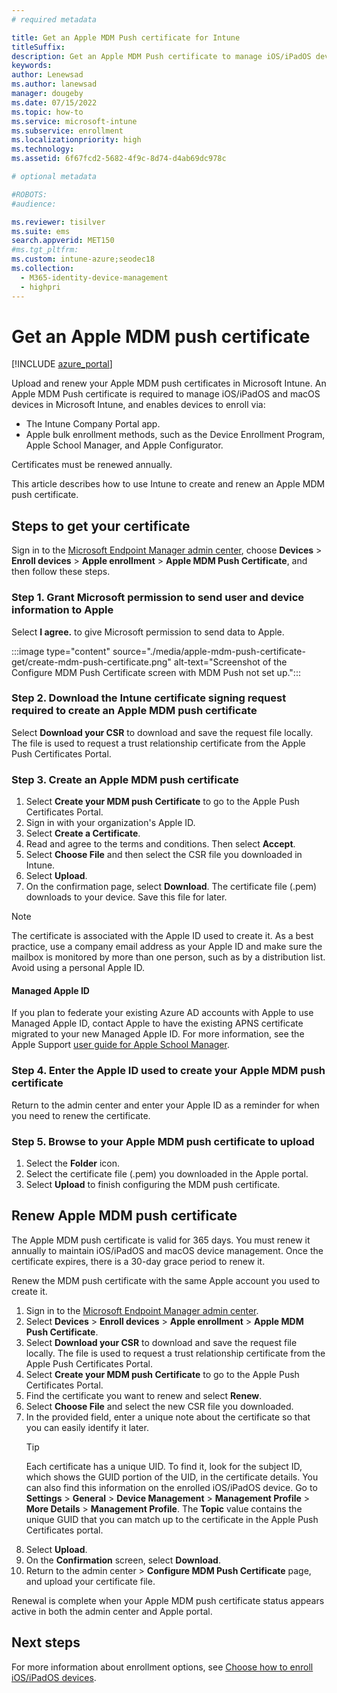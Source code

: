 ```yaml
---
# required metadata

title: Get an Apple MDM Push certificate for Intune
titleSuffix: 
description: Get an Apple MDM Push certificate to manage iOS/iPadOS devices with Intune.
keywords:
author: Lenewsad
ms.author: lanewsad
manager: dougeby
ms.date: 07/15/2022
ms.topic: how-to
ms.service: microsoft-intune
ms.subservice: enrollment
ms.localizationpriority: high
ms.technology:
ms.assetid: 6f67fcd2-5682-4f9c-8d74-d4ab69dc978c

# optional metadata

#ROBOTS:
#audience:

ms.reviewer: tisilver
ms.suite: ems
search.appverid: MET150
#ms.tgt_pltfrm:
ms.custom: intune-azure;seodec18
ms.collection:
  - M365-identity-device-management
  - highpri
---
```


# Get an Apple MDM push certificate

[!INCLUDE [azure_portal](../includes/azure_portal.md)]

Upload and renew your Apple MDM push certificates in Microsoft Intune. An Apple MDM Push certificate is required to manage iOS/iPadOS and macOS devices in Microsoft Intune, and enables devices to enroll via: 

- The Intune Company Portal app.
- Apple bulk enrollment methods, such as the Device Enrollment Program, Apple School Manager, and Apple Configurator.

Certificates must be renewed annually. 

This article describes how to use Intune to create and renew an Apple MDM push certificate.  


## Steps to get your certificate
Sign in to the [Microsoft Endpoint Manager admin center](https://go.microsoft.com/fwlink/?linkid=2109431), choose **Devices** > **Enroll devices** > **Apple enrollment** > **Apple MDM Push Certificate**, and then follow these steps.

### Step 1. Grant Microsoft permission to send user and device information to Apple
Select **I agree.** to give Microsoft permission to send data to Apple.

:::image type="content" source="./media/apple-mdm-push-certificate-get/create-mdm-push-certificate.png" alt-text="Screenshot of the Configure MDM Push Certificate screen with MDM Push not set up.":::

### Step 2. Download the Intune certificate signing request required to create an Apple MDM push certificate
Select **Download your CSR** to download and save the request file locally. The file is used to request a trust relationship certificate from the Apple Push Certificates Portal.

### Step 3. Create an Apple MDM push certificate
1. Select **Create your MDM push Certificate** to go to the Apple Push Certificates Portal. 
2. Sign in with your organization's Apple ID. 
3. Select **Create a Certificate**. 
4. Read and agree to the terms and conditions. Then select **Accept**.  
5. Select **Choose File** and then select the CSR file you downloaded in Intune.  
6. Select **Upload**. 
7. On the confirmation page, select **Download**.  The certificate file (.pem) downloads to your device. Save this file for later.   

> [!NOTE]
> The certificate is associated with the Apple ID used to create it. As a best practice, use a company email address as your Apple ID and make sure the mailbox is monitored by more than one person, such as by a distribution list. Avoid using a personal Apple ID.  

#### Managed Apple ID  
If you plan to federate your existing Azure AD accounts with Apple to use Managed Apple ID, contact Apple to have the existing APNS certificate migrated to your new Managed Apple ID. For more information, see the Apple Support [user guide for Apple School Manager](https://support.apple.com/guide/apple-school-manager/apd6603d9206/web).  

### Step 4. Enter the Apple ID used to create your Apple MDM push certificate
Return to the admin center and enter your Apple ID as a reminder for when you need to renew the certificate.  

### Step 5. Browse to your Apple MDM push certificate to upload
1. Select the **Folder** icon. 
2. Select the certificate file (.pem) you downloaded in the Apple portal. 
3. Select **Upload** to finish configuring the MDM push certificate. 

## Renew Apple MDM push certificate
The Apple MDM push certificate is valid for 365 days. You must renew it annually to maintain iOS/iPadOS and macOS device management. Once the certificate expires, there is a 30-day grace period to renew it.  

Renew the MDM push certificate with the same Apple account you used to create it.  

1. Sign in to the [Microsoft Endpoint Manager admin center](https://go.microsoft.com/fwlink/?linkid=2109431).
2. Select **Devices** > **Enroll devices** > **Apple enrollment** > **Apple MDM Push Certificate**.
3. Select **Download your CSR** to download and save the request file locally. The file is used to request a trust relationship certificate from the Apple Push Certificates Portal.
4. Select **Create your MDM push Certificate** to go to the Apple Push Certificates Portal. 
5. Find the certificate you want to renew and select **Renew**.
6. Select **Choose File** and select the new CSR file you downloaded.
7. In the provided field, enter a unique note about the certificate so that you can easily identify it later.  
   > [!TIP]
   > Each certificate has a unique UID. To find it, look for the subject ID, which shows the GUID portion of the UID, in the certificate details. You can also find this information on the enrolled iOS/iPadOS device. Go to **Settings** > **General** > **Device Management** > **Management Profile** > **More Details** > **Management Profile**. The **Topic** value contains the unique GUID that you can match up to the certificate in the Apple Push Certificates portal.  
8. Select **Upload**.    
9. On the **Confirmation** screen, select **Download**.  
10. Return to the admin center > **Configure MDM Push Certificate** page, and upload your certificate file. 

Renewal is complete when your Apple MDM push certificate status appears active in both the admin center and Apple portal. 

## Next steps  

For more information about enrollment options, see [Choose how to enroll iOS/iPadOS devices](ios-enroll.md).
